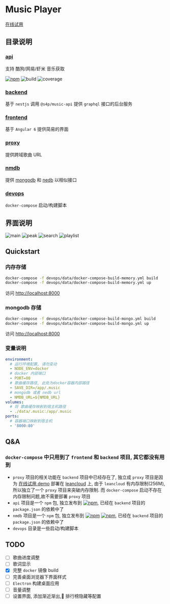 # Music Player

[在线试用](https://music.xinshangshangxin.com/)

## 目录说明

### [api](./api)

支持 酷狗/网易/虾米 音乐获取

[![npm](https://img.shields.io/npm/v/@s4p/music-api.svg?label=%40s4p%2Fmusic-api&style=flat-square)](https://www.npmjs.com/package/@s4p/music-api)
![build](https://gitlab.com/shang-music/music-api/badges/develop/build.svg)
![coverage](https://gitlab.com/shang-music/music-api/badges/develop/coverage.svg)

### [backend](./backend)

基于 `nestjs` 调用 `@s4p/music-api` 提供 `graphql` 接口的后台服务

### [frontend](./frontend)

基于 `Angular 6` 提供简易的界面

### [proxy](./proxy)

提供跨域歌曲 URL

### [nmdb](./nmdb)

提供 [mongodb](https://github.com/mongodb/mongo) 和 [nedb](https://github.com/louischatriot/nedb) 以相似接口

### [devops](./devops)

`docker-compose` 启动/构建脚本

## 界面说明

![main](./frontend/data/main.png)
![peak](./frontend/data/peak.png)
![search](./frontend/data/search.png)
![playlist](./frontend/data/playlist.png)

## Quickstart

### 内存存储

```bash
docker-compose -f devops/data/docker-compose-build-memory.yml build
docker-compose -f devops/data/docker-compose-build-memory.yml up
```

访问 [http://localhost:8000](http://localhost:8000)

### mongodb 存储

```bash
docker-compose -f devops/data/docker-compose-build-mongo.yml build
docker-compose -f devops/data/docker-compose-build-mongo.yml up
```

访问 [http://localhost:8000](http://localhost:8000)

### 变量说明

```yaml
environment:
  # 运行环境配置, 请勿变动
  - NODE_ENV=docker
  # docker 内部端口
  - PORT=80
  # 歌曲缓存路径, 此处为docker容器内部路径
  - SAVE_DIR=/app/.music
  # mongodb 或者 nedb url
  - NMDB_URL=${NMDB_URL}
volumes:
  # 将 歌曲缓存映射到宿主机路径
  - ./data/.music:/app/.music
ports:
  # 容器端口映射到宿主机
  - '8000:80'
```

## Q&A

### `docker-compose` 中只用到了 `frontend` 和 `backend` 项目, 其它都没有用到

- `proxy` 项目的相关功能在 `backend` 项目中已经存在了, 独立成 `proxy` 项目是因为 [在线试用 demo](https://music.xinshangshangxin.com/) 部署在 [leancloud](https://leancloud.cn/) 上, 由于 `leancloud` 有内存限制(256M), 所以独立了一个 `proxy` 项目来突破内存限制. 而 `docker-compose` 启动不存在内存限制问题,故不需要部署 `proxy` 项目
- `api` 项目是一个 `npm` 包, 独立发布到 [![npm](https://img.shields.io/npm/v/@s4p/music-api.svg?label=%40s4p%2Fmusic-api&style=flat-square)](https://www.npmjs.com/package/@s4p/music-api), 已经在 `backend` 项目的 `package.json` 的依赖中了
- `nmdb` 项目是一个 `npm` 包, 独立发布到 [![npm](https://img.shields.io/npm/v/@s4p/nmdb.svg?label=%40s4p%2Fnmdb&style=flat-square)](https://www.npmjs.com/package/@s4p/nmdb)
  [![npm](https://img.shields.io/npm/v/@s4p/nest-nmdb.svg?label=%40s4p%2Fnest-nmdb&style=flat-square)](https://www.npmjs.com/package/@s4p/nest-nmdb), 已经在 `backend` 项目的 `package.json` 的依赖中了
- `devops` 目录是一些启动/构建脚本

## TODO

- [ ] 歌曲进度调整
- [ ] 歌词显示
- [x] 完整 `docker` 镜像 build
- [ ] 完善桌面浏览器下界面样式
- [ ] `Electron` 构建桌面应用
- [ ] 音量调整
- [ ] 设置界面, 添加渐近渐出, 排行榜隐藏等配置
